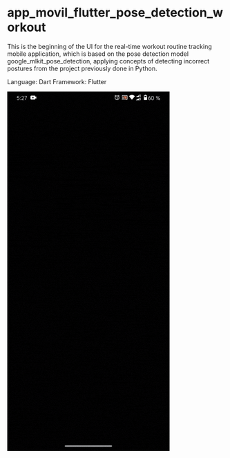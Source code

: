 # app_movil_flutter_pose_detection_workout

This is the beginning of the UI for the real-time workout routine tracking mobile application, which is based on the pose detection model google_mlkit_pose_detection, applying concepts of detecting incorrect postures from the project previously done in Python.

Language: Dart
Framework: Flutter

![Result](https://github.com/Cristhian-Leon1/app_movil_flutter_pose_detection_workout/blob/main/app_muestra.gif)
